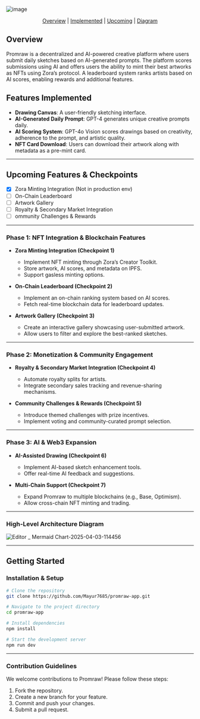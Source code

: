 ![image](https://github.com/user-attachments/assets/02f9a18c-fc29-4ccb-b81f-845531c6db2b)



<p align="center">
  <a href="https://github.com/Mayur7685/promraw-app/new/main#overview">Overview</a> | 
  <a href="https://github.com/Mayur7685/promraw-app/new/main#features-implemented">Implemented</a> | 
  <a href="https://github.com/Mayur7685/promraw-app/new/main#upcoming-features--checkpoints">Upcoming</a> | 
  <a href="https://github.com/Mayur7685/promraw-app/new/main#high-level-architecture-diagram">Diagram</a>
</p>

## Overview
Promraw is a decentralized and AI-powered creative platform where users submit daily sketches based on AI-generated prompts. The platform scores submissions using AI and offers users the ability to mint their best artworks as NFTs using Zora’s protocol. A leaderboard system ranks artists based on AI scores, enabling rewards and additional features.

## Features Implemented
- **Drawing Canvas**: A user-friendly sketching interface.
- **AI-Generated Daily Prompt**: GPT-4 generates unique creative prompts daily.
- **AI Scoring System**: GPT-4o Vision scores drawings based on creativity, adherence to the prompt, and artistic quality.
- **NFT Card Download**: Users can download their artwork along with metadata as a pre-mint card.
  
---

## Upcoming Features & Checkpoints

- [x] Zora Minting Integration (Not in production env)
- [ ] On-Chain Leaderboard
- [ ] Artwork Gallery 
- [ ] Royalty & Secondary Market Integration
- [ ] ommunity Challenges & Rewards

---

### **Phase 1: NFT Integration & Blockchain Features**
- **Zora Minting Integration (Checkpoint 1)**
  - Implement NFT minting through Zora’s Creator Toolkit.
  - Store artwork, AI scores, and metadata on IPFS.
  - Support gasless minting options.

- **On-Chain Leaderboard (Checkpoint 2)**
  - Implement an on-chain ranking system based on AI scores.
  - Fetch real-time blockchain data for leaderboard updates.

- **Artwork Gallery (Checkpoint 3)**
  - Create an interactive gallery showcasing user-submitted artwork.
  - Allow users to filter and explore the best-ranked sketches.

---

### **Phase 2: Monetization & Community Engagement**
- **Royalty & Secondary Market Integration (Checkpoint 4)**
  - Automate royalty splits for artists.
  - Integrate secondary sales tracking and revenue-sharing mechanisms.

- **Community Challenges & Rewards (Checkpoint 5)**
  - Introduce themed challenges with prize incentives.
  - Implement voting and community-curated prompt selection.
 
---

### **Phase 3: AI & Web3 Expansion**
- **AI-Assisted Drawing (Checkpoint 6)**
  - Implement AI-based sketch enhancement tools.
  - Offer real-time AI feedback and suggestions.

- **Multi-Chain Support (Checkpoint 7)**
  - Expand Promraw to multiple blockchains (e.g., Base, Optimism).
  - Allow cross-chain NFT minting and trading.
 
---

### **High-Level Architecture Diagram**
![Editor _ Mermaid Chart-2025-04-03-114456](https://github.com/user-attachments/assets/d0afbea1-f51d-483c-a045-0363ca0a9cca)

---

## Getting Started
### Installation & Setup
```bash
# Clone the repository
git clone https://github.com/Mayur7685/promraw-app.git

# Navigate to the project directory
cd promraw-app

# Install dependencies
npm install

# Start the development server
npm run dev
```
---

### Contribution Guidelines
We welcome contributions to Promraw! Please follow these steps:
1. Fork the repository.
2. Create a new branch for your feature.
3. Commit and push your changes.
4. Submit a pull request.
